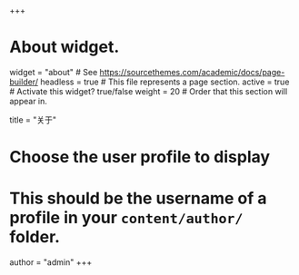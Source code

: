 +++
# About widget.
widget = "about"  # See https://sourcethemes.com/academic/docs/page-builder/
headless = true  # This file represents a page section.
active = true  # Activate this widget? true/false
weight = 20  # Order that this section will appear in.

title = "关于"

# Choose the user profile to display
# This should be the username of a profile in your `content/author/` folder.
author = "admin"
+++
